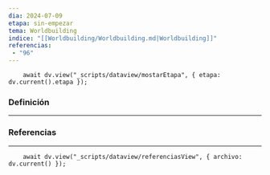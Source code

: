 ```yaml
---
dia: 2024-07-09
etapa: sin-empezar
tema: Worldbuilding
indice: "[[Worldbuilding/Worldbuilding.md|Worldbuilding]]"
referencias: 
 - "96"
---
```

```dataviewjs
	await dv.view("_scripts/dataview/mostarEtapa", { etapa: dv.current().etapa });
```
### Definición
---




### Referencias
---
```dataviewjs
	await dv.view("_scripts/dataview/referenciasView", { archivo: dv.current() });
```